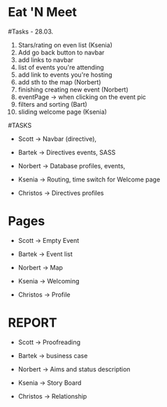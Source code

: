 # Eat 'N Meet

#Tasks - 28.03.

1. Stars/rating on even list (Ksenia)
2. Add go back button to navbar
3. add links to navbar
4. list of events you're attending
5. add link to events you're hosting
6. add sth to the map (Norbert)
7. finishing creating new event (Norbert)
8. eventPage -> when clicking on the event pic
9. filters and sorting (Bart)
10. sliding welcome page (Ksenia)

#TASKS

* Scott -> Navbar (directive),

* Bartek -> Directives events, SASS

* Norbert -> Database profiles, events,

* Ksenia -> Routing, time switch for Welcome page

* Christos -> Directives profiles


# Pages

* Scott -> Empty Event

* Bartek -> Event list

* Norbert -> Map

* Ksenia -> Welcoming

* Christos -> Profile

# REPORT

* Scott -> Proofreading

* Bartek -> business case

* Norbert -> Aims and status description

* Ksenia -> Story Board

* Christos -> Relationship

